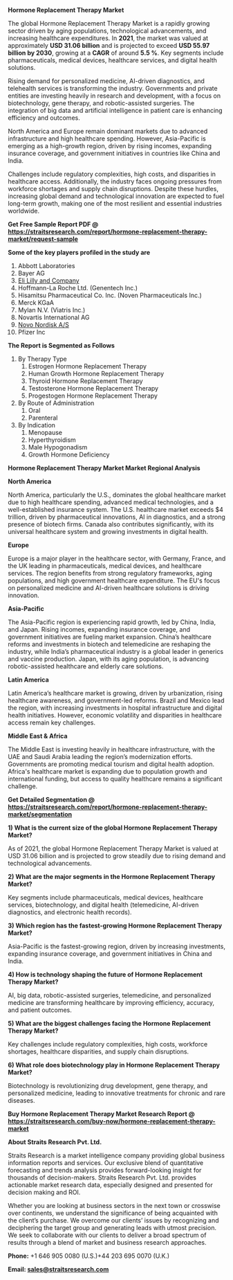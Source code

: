 <p><strong>Hormone Replacement Therapy Market</strong></p>
<p>The global Hormone Replacement Therapy Market is a rapidly growing sector driven by aging populations, technological advancements, and increasing healthcare expenditures. In <strong>2021</strong>, the market was valued at approximately <strong>USD 31.06 billion</strong> and is projected to exceed <strong>USD 55.97 billion</strong><strong> by 2030</strong>, growing at a <strong>CAGR</strong> of around <strong>5.5 %</strong>. Key segments include pharmaceuticals, medical devices, healthcare services, and digital health solutions.</p>
<p>Rising demand for personalized medicine, AI-driven diagnostics, and telehealth services is transforming the industry. Governments and private entities are investing heavily in research and development, with a focus on biotechnology, gene therapy, and robotic-assisted surgeries. The integration of big data and artificial intelligence in patient care is enhancing efficiency and outcomes.</p>
<p>North America and Europe remain dominant markets due to advanced infrastructure and high healthcare spending. However, Asia-Pacific is emerging as a high-growth region, driven by rising incomes, expanding insurance coverage, and government initiatives in countries like China and India.</p>
<p>Challenges include regulatory complexities, high costs, and disparities in healthcare access. Additionally, the industry faces ongoing pressures from workforce shortages and supply chain disruptions. Despite these hurdles, increasing global demand and technological innovation are expected to fuel long-term growth, making one of the most resilient and essential industries worldwide.</p>
<p><strong>Get Free Sample Report PDF @ <a href=https://straitsresearch.com/report/hormone-replacement-therapy-market/request-sample>https://straitsresearch.com/report/hormone-replacement-therapy-market/request-sample</a></strong></p>
<div><strong>Some of the key players profiled in the study are</strong></div>
<p><ol>
<li>Abbott Laboratories</li>
<li>Bayer AG</li>
<li><a href=""https://www.lilly.com/in/"">Eli Lilly and Company</a></li>
<li>Hoffmann-La Roche Ltd. (Genentech Inc.)</li>
<li>Hisamitsu Pharmaceutical Co. Inc. (Noven Pharmaceuticals Inc.)</li>
<li>Merck KGaA</li>
<li>Mylan N.V. (Viatris Inc.)</li>
<li>Novartis International AG</li>
<li><a href=""https://www.novonordisk.com/"">Novo Nordisk A/S</a></li>
<li>Pfizer Inc</li>
</ol></p>
<p><strong>The Report is Segmented as Follows</strong></p>
<p><ol>
<li>By Therapy Type
<ol>
<li>Estrogen Hormone Replacement Therapy</li>
<li>Human Growth Hormone Replacement Therapy</li>
<li>Thyroid Hormone Replacement Therapy</li>
<li>Testosterone Hormone Replacement Therapy</li>
<li>Progestogen Hormone Replacement Therapy</li>
</ol>
</li>
<li>By Route of Administration
<ol>
<li>Oral</li>
<li>Parenteral</li>
</ol>
</li>
<li>By Indication
<ol>
<li>Menopause</li>
<li>Hyperthyroidism</li>
<li>Male Hypogonadism</li>
<li>Growth Hormone Deficiency</li>
</ol>
</li>
</ol></p>
<p><strong>Hormone Replacement Therapy Market Market Regional Analysis</strong></p>
<p><strong>North America</strong></p>
<p>North America, particularly the U.S., dominates the global healthcare market due to high healthcare spending, advanced medical technologies, and a well-established insurance system. The U.S. healthcare market exceeds $4 trillion, driven by pharmaceutical innovations, AI in diagnostics, and a strong presence of biotech firms. Canada also contributes significantly, with its universal healthcare system and growing investments in digital health.</p>
<p><strong>Europe</strong></p>
<p>Europe is a major player in the healthcare sector, with Germany, France, and the UK leading in pharmaceuticals, medical devices, and healthcare services. The region benefits from strong regulatory frameworks, aging populations, and high government healthcare expenditure. The EU's focus on personalized medicine and AI-driven healthcare solutions is driving innovation.</p>
<p><strong>Asia-Pacific</strong></p>
<p>The Asia-Pacific region is experiencing rapid growth, led by China, India, and Japan. Rising incomes, expanding insurance coverage, and government initiatives are fueling market expansion. China&rsquo;s healthcare reforms and investments in biotech and telemedicine are reshaping the industry, while India&rsquo;s pharmaceutical industry is a global leader in generics and vaccine production. Japan, with its aging population, is advancing robotic-assisted healthcare and elderly care solutions.</p>
<p><strong>Latin America</strong></p>
<p>Latin America&rsquo;s healthcare market is growing, driven by urbanization, rising healthcare awareness, and government-led reforms. Brazil and Mexico lead the region, with increasing investments in hospital infrastructure and digital health initiatives. However, economic volatility and disparities in healthcare access remain key challenges.</p>
<p><strong>Middle East &amp; Africa</strong></p>
<p>The Middle East is investing heavily in healthcare infrastructure, with the UAE and Saudi Arabia leading the region&rsquo;s modernization efforts. Governments are promoting medical tourism and digital health adoption. Africa's healthcare market is expanding due to population growth and international funding, but access to quality healthcare remains a significant challenge.</p>
<p><strong>Get Detailed Segmentation @ <a href=https://straitsresearch.com/report/hormone-replacement-therapy-market/segmentation>https://straitsresearch.com/report/hormone-replacement-therapy-market/segmentation</a></strong></p>
<p><strong>1) What is the current size of the global Hormone Replacement Therapy Market?</strong></p>
<p>As of 2021, the global Hormone Replacement Therapy Market is valued at USD 31.06 billion and is projected to grow steadily due to rising demand and technological advancements.</p>
<p><strong>2) What are the major segments in the Hormone Replacement Therapy Market?</strong></p>
<p>Key segments include pharmaceuticals, medical devices, healthcare services, biotechnology, and digital health (telemedicine, AI-driven diagnostics, and electronic health records).</p>
<p><strong>3) Which region has the fastest-growing Hormone Replacement Therapy Market?</strong></p>
<p>Asia-Pacific is the fastest-growing region, driven by increasing investments, expanding insurance coverage, and government initiatives in China and India.</p>
<p><strong>4) How is technology shaping the future of Hormone Replacement Therapy Market?</strong></p>
<p>AI, big data, robotic-assisted surgeries, telemedicine, and personalized medicine are transforming healthcare by improving efficiency, accuracy, and patient outcomes.</p>
<p><strong>5) What are the biggest challenges facing the Hormone Replacement Therapy Market?</strong></p>
<p>Key challenges include regulatory complexities, high costs, workforce shortages, healthcare disparities, and supply chain disruptions.</p>
<p><strong>6) What role does biotechnology play in Hormone Replacement Therapy Market?</strong></p>
<p>Biotechnology is revolutionizing drug development, gene therapy, and personalized medicine, leading to innovative treatments for chronic and rare diseases.</p>
<p><strong>Buy Hormone Replacement Therapy Market Research Report @ <a href=https://straitsresearch.com/buy-now/hormone-replacement-therapy-market>https://straitsresearch.com/buy-now/hormone-replacement-therapy-market</a></strong></p>
<p><strong>About Straits Research Pvt. Ltd.</strong></p>
<p>Straits Research is a market intelligence company providing global business information reports and services. Our exclusive blend of quantitative forecasting and trends analysis provides forward-looking insight for thousands of decision-makers. Straits Research Pvt. Ltd. provides actionable market research data, especially designed and presented for decision making and ROI.</p>
<p>Whether you are looking at business sectors in the next town or crosswise over continents, we understand the significance of being acquainted with the client&rsquo;s purchase. We overcome our clients&rsquo; issues by recognizing and deciphering the target group and generating leads with utmost precision. We seek to collaborate with our clients to deliver a broad spectrum of results through a blend of market and business research approaches.</p>
<p><strong><strong>Phone:</strong></strong> +1 646 905 0080 (U.S.)+44 203 695 0070 (U.K.)</p>
<p><strong><strong>Email: </strong></strong><a href=mailto:sales@straitsresearch.com><strong><u><strong>sales@straitsresearch.com</strong></u></strong></a></p>
